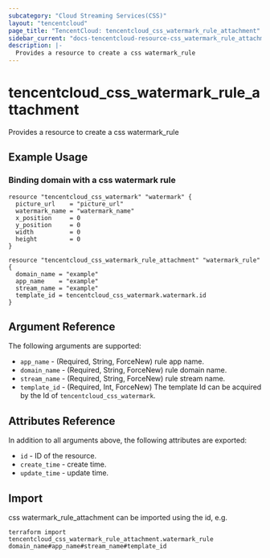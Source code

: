 ```yaml
---
subcategory: "Cloud Streaming Services(CSS)"
layout: "tencentcloud"
page_title: "TencentCloud: tencentcloud_css_watermark_rule_attachment"
sidebar_current: "docs-tencentcloud-resource-css_watermark_rule_attachment"
description: |-
  Provides a resource to create a css watermark_rule
---
```


# tencentcloud_css_watermark_rule_attachment

Provides a resource to create a css watermark_rule

## Example Usage

### Binding domain with a css watermark rule

```hcl
resource "tencentcloud_css_watermark" "watermark" {
  picture_url    = "picture_url"
  watermark_name = "watermark_name"
  x_position     = 0
  y_position     = 0
  width          = 0
  height         = 0
}

resource "tencentcloud_css_watermark_rule_attachment" "watermark_rule" {
  domain_name = "example"
  app_name    = "example"
  stream_name = "example"
  template_id = tencentcloud_css_watermark.watermark.id
}
```

## Argument Reference

The following arguments are supported:

* `app_name` - (Required, String, ForceNew) rule app name.
* `domain_name` - (Required, String, ForceNew) rule domain name.
* `stream_name` - (Required, String, ForceNew) rule stream name.
* `template_id` - (Required, Int, ForceNew) The template Id can be acquired by the Id of `tencentcloud_css_watermark`.

## Attributes Reference

In addition to all arguments above, the following attributes are exported:

* `id` - ID of the resource.
* `create_time` - create time.
* `update_time` - update time.


## Import

css watermark_rule_attachment can be imported using the id, e.g.

```
terraform import tencentcloud_css_watermark_rule_attachment.watermark_rule domain_name#app_name#stream_name#template_id
```

